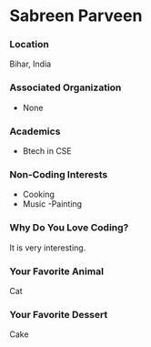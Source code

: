 # Sabreen Parveen

### Location
Bihar, India

### Associated Organization
- None

### Academics
- Btech in CSE

### Non-Coding Interests
- Cooking
- Music
-Painting

### Why Do You Love Coding?
It is very interesting.

### Your Favorite Animal
Cat

### Your Favorite Dessert
Cake
